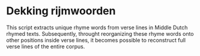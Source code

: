 # Dekking rijmwoorden

This script extracts unique rhyme words from verse lines in Middle Dutch rhymed texts. Subsequently, throught reorganizing these rhyme words onto other positions inside verse lines, it becomes possible to reconstruct full verse lines of the entire corpus.
